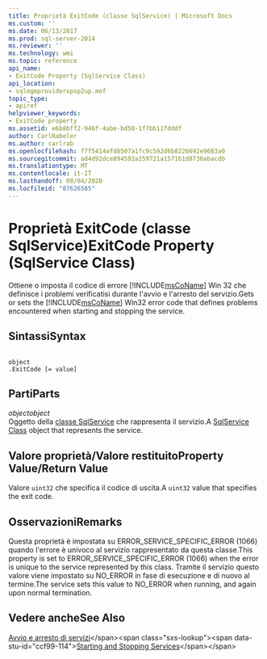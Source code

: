 ```yaml
---
title: Proprietà ExitCode (classe SqlService) | Microsoft Docs
ms.custom: ''
ms.date: 06/13/2017
ms.prod: sql-server-2014
ms.reviewer: ''
ms.technology: wmi
ms.topic: reference
api_name:
- ExitCode Property (SqlService Class)
api_location:
- sqlmgmproviderxpsp2up.mof
topic_type:
- apiref
helpviewer_keywords:
- ExitCode property
ms.assetid: e6b8bff2-946f-4abe-bd50-1f7bb11fdddf
author: CarlRabeler
ms.author: carlrab
ms.openlocfilehash: f7f5414afd8507a1fc9c592d6b8226692e9683a0
ms.sourcegitcommit: ad4d92dce894592a259721a1571b1d8736abacdb
ms.translationtype: MT
ms.contentlocale: it-IT
ms.lasthandoff: 08/04/2020
ms.locfileid: "87626585"
---
```

# <a name="exitcode-property-sqlservice-class"></a><span data-ttu-id="ccf99-102">Proprietà ExitCode (classe SqlService)</span><span class="sxs-lookup"><span data-stu-id="ccf99-102">ExitCode Property (SqlService Class)</span></span>
  <span data-ttu-id="ccf99-103">Ottiene o imposta il codice di errore [!INCLUDE[msCoName](../../../includes/msconame-md.md)] Win 32 che definisce i problemi verificatisi durante l'avvio e l'arresto del servizio.</span><span class="sxs-lookup"><span data-stu-id="ccf99-103">Gets or sets the [!INCLUDE[msCoName](../../../includes/msconame-md.md)] Win32 error code that defines problems encountered when starting and stopping the service.</span></span>  
  
## <a name="syntax"></a><span data-ttu-id="ccf99-104">Sintassi</span><span class="sxs-lookup"><span data-stu-id="ccf99-104">Syntax</span></span>  
  
```  
  
object  
.ExitCode [= value]  
```  
  
## <a name="parts"></a><span data-ttu-id="ccf99-105">Parti</span><span class="sxs-lookup"><span data-stu-id="ccf99-105">Parts</span></span>  
 <span data-ttu-id="ccf99-106">*object*</span><span class="sxs-lookup"><span data-stu-id="ccf99-106">*object*</span></span>  
 <span data-ttu-id="ccf99-107">Oggetto della [classe SqlService](sqlservice-class.md) che rappresenta il servizio.</span><span class="sxs-lookup"><span data-stu-id="ccf99-107">A [SqlService Class](sqlservice-class.md) object that represents the service.</span></span>  
  
## <a name="property-valuereturn-value"></a><span data-ttu-id="ccf99-108">Valore proprietà/Valore restituito</span><span class="sxs-lookup"><span data-stu-id="ccf99-108">Property Value/Return Value</span></span>  
 <span data-ttu-id="ccf99-109">Valore `uint32` che specifica il codice di uscita.</span><span class="sxs-lookup"><span data-stu-id="ccf99-109">A `uint32` value that specifies the exit code.</span></span>  
  
## <a name="remarks"></a><span data-ttu-id="ccf99-110">Osservazioni</span><span class="sxs-lookup"><span data-stu-id="ccf99-110">Remarks</span></span>  
 <span data-ttu-id="ccf99-111">Questa proprietà è impostata su ERROR_SERVICE_SPECIFIC_ERROR (1066) quando l'errore è univoco al servizio rappresentato da questa classe.</span><span class="sxs-lookup"><span data-stu-id="ccf99-111">This property is set to ERROR_SERVICE_SPECIFIC_ERROR (1066) when the error is unique to the service represented by this class.</span></span> <span data-ttu-id="ccf99-112">Tramite il servizio questo valore viene impostato su NO_ERROR in fase di esecuzione e di nuovo al termine.</span><span class="sxs-lookup"><span data-stu-id="ccf99-112">The service sets this value to NO_ERROR when running, and again upon normal termination.</span></span>  
  
## <a name="see-also"></a><span data-ttu-id="ccf99-113">Vedere anche</span><span class="sxs-lookup"><span data-stu-id="ccf99-113">See Also</span></span>  
 <span data-ttu-id="ccf99-114">[Avvio e arresto di servizi](https://technet.microsoft.com/library/ms174886\(v=sql.105\).aspx)</span><span class="sxs-lookup"><span data-stu-id="ccf99-114">[Starting and Stopping Services](https://technet.microsoft.com/library/ms174886\(v=sql.105\).aspx)</span></span>  
  
  

